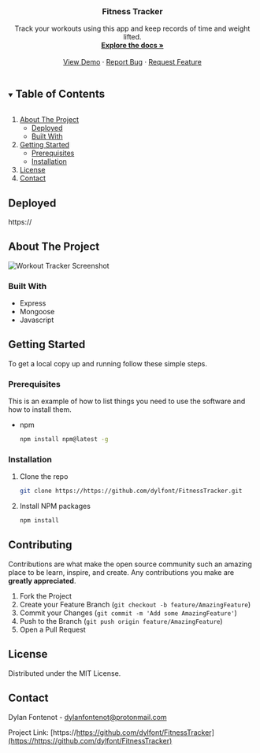 <br />
<p align="center">
  <h3 align="center">Fitness Tracker</h3>

  <p align="center">
    Track your workouts using this app and keep records of time and weight lifted.
    <br />
    <a href="https://https://github.com/dylfont/FitnessTracker"><strong>Explore the docs »</strong></a>
    <br />
    <br />
    <a href="https://https://github.com/dylfont/FitnessTracker">View Demo</a>
    ·
    <a href="https://https://github.com/dylfont/FitnessTracker/issues">Report Bug</a>
    ·
    <a href="https://https://github.com/dylfont/FitnessTracker/issues">Request Feature</a>
  </p>
</p>

<details open="open">
  <summary><h2 style="display: inline-block">Table of Contents</h2></summary>
  <ol>
    <li>
      <a href="#about-the-project">About The Project</a>
      <ul>
        <li><a href="#deployed">Deployed</a></li>
        <li><a href="#built-with">Built With</a></li>
      </ul>
    </li>
    <li>
      <a href="#getting-started">Getting Started</a>
      <ul>
        <li><a href="#prerequisites">Prerequisites</a></li>
        <li><a href="#installation">Installation</a></li>
      </ul>
    </li>
    <li><a href="#license">License</a></li>
    <li><a href="#contact">Contact</a></li>
  </ol>
</details>

## Deployed

https://

## About The Project

![Workout Tracker Screenshot](./)

### Built With

- Express
- Mongoose
- Javascript

## Getting Started

To get a local copy up and running follow these simple steps.

### Prerequisites

This is an example of how to list things you need to use the software and how to install them.

- npm
  ```sh
  npm install npm@latest -g
  ```

### Installation

1. Clone the repo
   ```sh
   git clone https://https://github.com/dylfont/FitnessTracker.git
   ```
2. Install NPM packages
   ```sh
   npm install
   ```

## Contributing

Contributions are what make the open source community such an amazing place to be learn, inspire, and create. Any contributions you make are **greatly appreciated**.

1. Fork the Project
2. Create your Feature Branch (`git checkout -b feature/AmazingFeature`)
3. Commit your Changes (`git commit -m 'Add some AmazingFeature'`)
4. Push to the Branch (`git push origin feature/AmazingFeature`)
5. Open a Pull Request

## License

Distributed under the MIT License.

## Contact

Dylan Fontenot - dylanfontenot@protonmail.com

Project Link: [https://https://github.com/dylfont/FitnessTracker](https://https://github.com/dylfont/FitnessTracker)